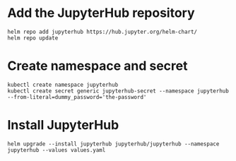 # Add the JupyterHub repository

```
helm repo add jupyterhub https://hub.jupyter.org/helm-chart/
helm repo update
```

# Create namespace and secret

```
kubectl create namespace jupyterhub
kubectl create secret generic jupyterhub-secret --namespace jupyterhub --from-literal=dummy_password='the-password'
```

# Install JupyterHub

```
helm upgrade --install jupyterhub jupyterhub/jupyterhub --namespace jupyterhub --values values.yaml
```

